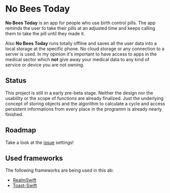 # No Bees Today

**No Bees Today** is an app for people who use birth control pills. The app reminds the user to take their pills at an adjusted time and keeps calling them to take the pill until they made it.

Also **No Bees Today** runs totally offline and saves all the user data into a local storage at the specific phone. No cloud storage or any connection to a server is used. In my opinion it's important to have access to apps in the medical sector which **not** give away your medical data to any kind of service or device you are not owning.

## Status

This project is still in a early pre-beta stage. Neither the design nor the usability or the scope of functions are already finalized. Just the underlying concept of storing objects and the algorithm to calculate a cycle and access persistent informations from every place in the programm is already nearly finished.

## Roadmap

Take a look at the [issue](https://github.com/Mo0812/nobeestoday2/issues) settings!

## Used frameworks

The following frameworks are being used in this ab:
* [RealmSwift](https://github.com/realm/realm-cocoa/tree/master/RealmSwift)
* [Toast-Swift](https://github.com/scalessec/Toast-Swift)
